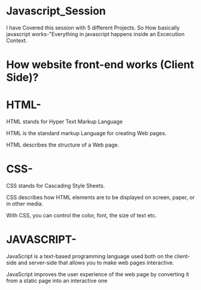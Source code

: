# Javascript_Session
I have Covered this session with 5 different Projects. So How basically javascript works-"Everything in javascript happens inside an Excecution Context.

 # How website front-end works (Client Side)?

# HTML- 
 
HTML stands for Hyper Text Markup Language  

HTML is the standard markup Language for creating Web pages.

HTML describes the structure of a Web page.

# CSS-

CSS stands for Cascading Style Sheets.

CSS describes how HTML elements are to be displayed on screen, paper, or in other media.

With CSS, you can control the color, font, the size of text etc.


# JAVASCRIPT-

JavaScript is a text-based programming language used both on the client-side and server-side that allows you to make web pages interactive.

JavaScript improves the user experience of the web page by converting it from a static page into an interactive one

